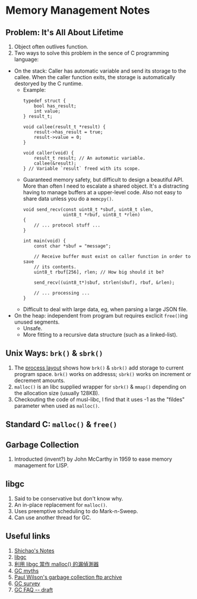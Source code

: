 # Memory Management Notes

## Problem: It's All About Lifetime

1. Object often outlives function.
2. Two ways to solve this problem in the sence of C programming language:
  - On the stack: Caller has automatic variable and send its storage to the callee. When the caller function exits, the storage is automatically destoryed by the C runtime.
    - Example:
      ```
      typedef struct {
          bool has_result;
          int value;
      } result_t;
      
      void callee(result_t *result) {
          result->has_result = true;
          result->value = 0;
      }
      
      void caller(void) {
          result_t result; // An automatic variable.
          callee(&result);
      } // Variable `result` freed with its scope.
      ```      
    - Guaranteed memory safety, but difficult to design a beautiful API. More than often I need to escalate a shared object.
      It's a distracting having to manage buffers at a upper-level code. Also not easy to share data unless you do a `memcpy()`.
      ```
      void send_recv(const uint8_t *sbuf, uint8_t slen,
                     uint8_t *rbuf, uint8_t *rlen)
      {
          // ... protocol stuff ...
      }
      
      int main(void) {
          const char *sbuf = "message";
      
          // Receive buffer must exist on caller function in order to save
          // its contents.
          uint8_t rbuf[256], rlen; // How big should it be?
      
          send_recv((uint8_t*)sbuf, strlen(sbuf), rbuf, &rlen);
      
          // ... processing ...
      }
      ```
    - Difficult to deal with large data, eg, when parsing a large JSON file.
  - On the heap: independent from program but requires exclicit `free()`ing unused segments.
    - Unsafe.
    - More fitting to a recursive data structure (such as a linked-list).

## Unix Ways: `brk()` & `sbrk()`

1. The [process layout](https://notes.shichao.io/tlpi/ch7/) shows how `brk()` & `sbrk()` add storage to current program space. `brk()` works on addresss; `sbrk()` works on increment or decrement amounts.
2. `malloc()` is an libc supplied wrapper for `sbrk()` & `mmap()` depending on the allocation size (usually 128KB).
3. Checkouting the code of musl-libc, I find that it uses -1 as the "fildes" parameter when used as `malloc()`.

## Standard C: `malloc()` & `free()`

## Garbage Collection

1. Introducted (invent?) by John McCarthy in 1959 to ease memory management for LISP.

## libgc

1. Said to be conservative but don't know why.
2. An in-place replacement for `malloc()`.
3. Uses preemptive scheduling to do Mark-n-Sweep.
4. Can use another thread for GC.

## Useful links

1. [Shichao's Notes](https://notes.shichao.io/tlpi/ch7/)
2. [libgc](http://www.hboehm.info/gc/)
3. [利用 libgc 當作 malloc() 的漏偵測器](http://blog.csdn.net/freedom2028/article/details/4383838)
4. [GC myths](http://www.hboehm.info/gc/myths.ps)
5. [Paul Wilson's garbage collection ftp archive](ftp://ftp.cs.utexas.edu/pub/garbage/)
6. [GC survey](ftp://ftp.cs.utexas.edu/pub/garbage/gcsurvey.ps)
7. [GC FAQ -- draft](http://www.iecc.com/gclist/GC-faq.html)
